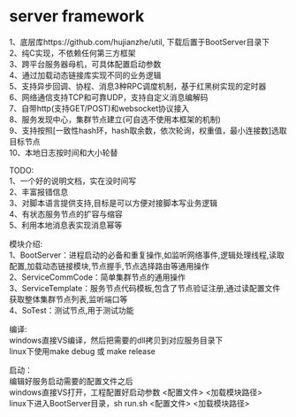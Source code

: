 # server framework

1、底层库https://github.com/hujianzhe/util, 下载后置于BootServer目录下  
2、纯C实现，不依赖任何第三方框架  
3、跨平台服务器母机，可具体配置启动参数  
4、通过加载动态链接库实现不同的业务逻辑  
5、支持异步回调、协程、消息3种RPC调度机制，基于红黑树实现的定时器  
6、网络通信支持TCP和可靠UDP，支持自定义消息编解码  
7、自带http(支持GET/POST)和websocket协议接入  
8、服务发现中心，集群节点建立(可自选不使用本框架的机制)  
9、支持按照[一致性hash环，hash取余数，依次轮询，权重值，最小连接数]选取目标节点  
10、本地日志按时间和大小轮替  

TODO:  
1、一个好的说明文档，实在没时间写  
2、丰富报错信息  
3、对脚本语言提供支持,目标是可以方便对接脚本写业务逻辑  
4、有状态服务节点的扩容与缩容  
5、利用本地消息表实现消息幂等  

模块介绍:  
1、BootServer：进程启动的必备和重复操作,如监听网络事件,逻辑处理线程,读取配置,加载动态链接模块,节点握手,节点选择路由等通用操作  
2、ServiceCommCode：简单集群节点的通用操作  
3、ServiceTemplate：服务节点代码模板,包含了节点验证注册,通过读配置文件获取整体集群节点列表,监听端口等  
4、SoTest：测试节点,用于测试功能  

编译:  
windows直接VS编译，然后把需要的dll拷贝到对应服务目录下  
linux下使用make debug 或 make release  

启动：  
编辑好服务启动需要的配置文件之后  
windows直接VS打开，工程配置好启动参数  <配置文件> <加载模块路径>    
linux下进入BootServer目录，sh run.sh <配置文件> <加载模块路径>  
